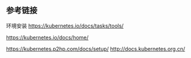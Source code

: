 
## 参考链接 ##
环境安装 https://kubernetes.io/docs/tasks/tools/

https://kubernetes.io/docs/home/

https://kubernetes.p2hp.com/docs/setup/
http://docs.kubernetes.org.cn/

